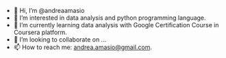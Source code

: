 - 👋 Hi, I’m @andreaamasio
- 👀 I’m interested in data analysis and python programming language.
- 🌱 I’m currently learning data analysis with Google Certification Course in Coursera platform.
- 💞️ I’m looking to collaborate on ...
- 📫 How to reach me: andrea.amasio@gmail.com.

<!---
andreaamasio/andreaamasio is a ✨ special ✨ repository because its `README.md` (this file) appears on your GitHub profile.
You can click the Preview link to take a look at your changes.
--->
